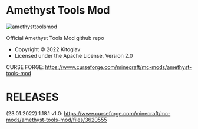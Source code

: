 # Amethyst Tools Mod
![amethysttoolsmod](https://user-images.githubusercontent.com/34419087/150676664-090e29fc-6adb-487d-bed4-444f81e410a5.png)

Official Amethyst Tools Mod github repo
* Copyright © 2022 Kitoglav
* Licensed under the Apache License, Version 2.0

CURSE FORGE:
https://www.curseforge.com/minecraft/mc-mods/amethyst-tools-mod
# RELEASES
(23.01.2022) 1.18.1 v1.0: https://www.curseforge.com/minecraft/mc-mods/amethyst-tools-mod/files/3620555
